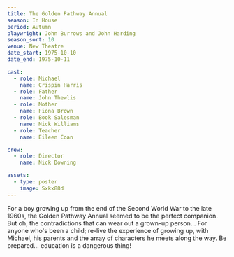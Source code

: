 ```yaml
---
title: The Golden Pathway Annual
season: In House
period: Autumn
playwright: John Burrows and John Harding
season_sort: 10
venue: New Theatre
date_start: 1975-10-10
date_end: 1975-10-11

cast:
  - role: Michael
    name: Crispin Harris
  - role: Father
    name: John Thewlis
  - role: Mother
    name: Fiona Brown
  - role: Book Salesman
    name: Nick Williams
  - role: Teacher
    name: Eileen Coan

crew:
  - role: Director
    name: Nick Downing

assets:
  - type: poster
    image: Sxkx88d
---
```


For a boy growing up from the end of the Second World War to the late 1960s, the Golden Pathway Annual seemed to be the perfect companion. But oh, the contradictions that can wear out a grown-up person... For anyone who's been a child; re-live the experience of growing up, with Michael, his parents and the array of characters he meets along the way. Be prepared... education is a dangerous thing!
